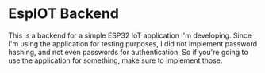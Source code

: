 # EspIOT Backend

This is a backend for a simple ESP32 IoT application I'm developing.
Since I'm using the application for testing purposes, I did not implement password hashing, and not even passwords for authentication. So if you're going to use the application for something, make sure to implement those.